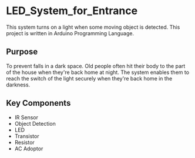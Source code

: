 # LED_System_for_Entrance
This system turns on a light when some moving object is detected.
This project is written in Arduino Programming Language.

## Purpose
To prevent falls in a dark space. Old people often hit their body to the part of the house when they're back home at night. The system enables them to reach the switch of the light securely when they're back home in the darkness.

## Key Components
- IR Sensor
- Object Detection
- LED
- Transistor
- Resistor
- AC Adoptor
